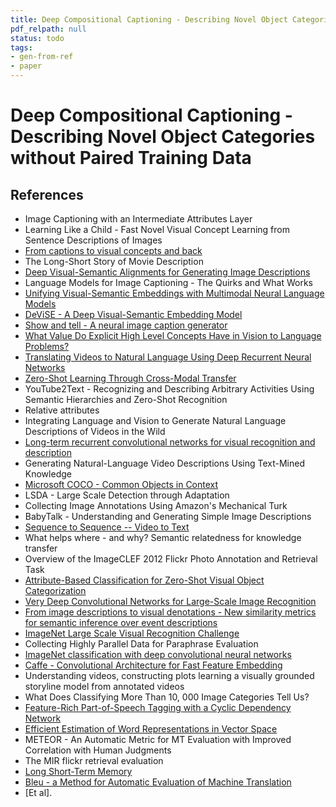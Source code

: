 ```yaml
---
title: Deep Compositional Captioning - Describing Novel Object Categories without Paired Training Data
pdf_relpath: null
status: todo
tags:
- gen-from-ref
- paper
---
```


# Deep Compositional Captioning - Describing Novel Object Categories without Paired Training Data

## References

- Image Captioning with an Intermediate Attributes Layer
- Learning Like a Child - Fast Novel Visual Concept Learning from Sentence Descriptions of Images
- [From captions to visual concepts and back](./from-captions-to-visual-concepts-and-back.md)
- The Long-Short Story of Movie Description
- [Deep Visual-Semantic Alignments for Generating Image Descriptions](./deep-visual-semantic-alignments-for-generating-image-descriptions.md)
- Language Models for Image Captioning - The Quirks and What Works
- [Unifying Visual-Semantic Embeddings with Multimodal Neural Language Models](./unifying-visual-semantic-embeddings-with-multimodal-neural-language-models.md)
- [DeViSE - A Deep Visual-Semantic Embedding Model](./devise-a-deep-visual-semantic-embedding-model.md)
- [Show and tell - A neural image caption generator](./show-and-tell-a-neural-image-caption-generator.md)
- [What Value Do Explicit High Level Concepts Have in Vision to Language Problems?](./what-value-do-explicit-high-level-concepts-have-in-vision-to-language-problems.md)
- [Translating Videos to Natural Language Using Deep Recurrent Neural Networks](./translating-videos-to-natural-language-using-deep-recurrent-neural-networks.md)
- [Zero-Shot Learning Through Cross-Modal Transfer](./zero-shot-learning-through-cross-modal-transfer.md)
- YouTube2Text - Recognizing and Describing Arbitrary Activities Using Semantic Hierarchies and Zero-Shot Recognition
- Relative attributes
- Integrating Language and Vision to Generate Natural Language Descriptions of Videos in the Wild
- [Long-term recurrent convolutional networks for visual recognition and description](./long-term-recurrent-convolutional-networks-for-visual-recognition-and-description.md)
- Generating Natural-Language Video Descriptions Using Text-Mined Knowledge
- [Microsoft COCO - Common Objects in Context](./microsoft-coco-common-objects-in-context.md)
- LSDA - Large Scale Detection through Adaptation
- Collecting Image Annotations Using Amazon's Mechanical Turk
- BabyTalk - Understanding and Generating Simple Image Descriptions
- [Sequence to Sequence -- Video to Text](./sequence-to-sequence-video-to-text.md)
- What helps where - and why? Semantic relatedness for knowledge transfer
- Overview of the ImageCLEF 2012 Flickr Photo Annotation and Retrieval Task
- [Attribute-Based Classification for Zero-Shot Visual Object Categorization](./attribute-based-classification-for-zero-shot-visual-object-categorization.md)
- [Very Deep Convolutional Networks for Large-Scale Image Recognition](./very-deep-convolutional-networks-for-large-scale-image-recognition.md)
- [From image descriptions to visual denotations - New similarity metrics for semantic inference over event descriptions](./from-image-descriptions-to-visual-denotations-new-similarity-metrics-for-semantic-inference-over-event-descriptions.md)
- [ImageNet Large Scale Visual Recognition Challenge](./imagenet-large-scale-visual-recognition-challenge.md)
- Collecting Highly Parallel Data for Paraphrase Evaluation
- [ImageNet classification with deep convolutional neural networks](./imagenet-classification-with-deep-convolutional-neural-networks.md)
- [Caffe - Convolutional Architecture for Fast Feature Embedding](./caffe-convolutional-architecture-for-fast-feature-embedding.md)
- Understanding videos, constructing plots learning a visually grounded storyline model from annotated videos
- What Does Classifying More Than 10, 000 Image Categories Tell Us?
- [Feature-Rich Part-of-Speech Tagging with a Cyclic Dependency Network](./feature-rich-part-of-speech-tagging-with-a-cyclic-dependency-network.md)
- [Efficient Estimation of Word Representations in Vector Space](./efficient-estimation-of-word-representations-in-vector-space.md)
- METEOR - An Automatic Metric for MT Evaluation with Improved Correlation with Human Judgments
- The MIR flickr retrieval evaluation
- [Long Short-Term Memory](./long-short-term-memory.md)
- [Bleu - a Method for Automatic Evaluation of Machine Translation](./bleu-a-method-for-automatic-evaluation-of-machine-translation.md)
- [Et al].
